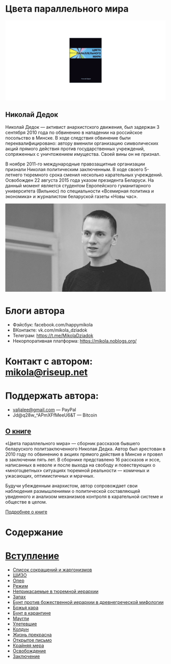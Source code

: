 # Цвета параллельного мира

![](./img/cover.png)

## Николай Дедок

Николай Дедок — активист анархистского движения, был задержан 3 сентября 2010 года по обвинению в нападении на российское посольство в Минске. В ходе следствия обвинение были переквалифицировано: автору вменили организацию символических акций прямого действия против государственных учреждений, сопряженных с уничтожением имущества. Своей вины он не признал.

В ноябре 2011-го международные правозащитные организации признали Николая политическим заключенным. В ходе своего 5-летнего тюремного срока сменил несколько карательных учреждений. Освобожден 22 августа 2015 года указом президента Беларуси. На данный момент является студентом Европейского гуманитарного университета (Вильнюс) по специальности «Всемирная политика и экономика» и журналистом беларуской газеты «Новы час».

![Николай Дедок](./img/author.jpg)

# Блоги автора

- Фэйсбук: facebook.com/happymikola
- ВКонтакте: vk.com/mikola_dziadok
- Телеграм: https://t.me/MikolaDziadok
- Некорпоративная платформа: https://mikola.noblogs.org/

# Контакт с автором: mikola@riseup.net

# Поддержать автора:

- valjalee@gmail.com — PayPal
- Jd@q28w_^APmXFfMeeU6&T — Bitcoin

## [О книге](./0.md)

«Цвета параллельного мира» — сборник рассказов бывшего беларуского политзаключенного Николая Дедка. Автор был арестован в 2010 году по обвинению в акциях прямого действия в Минске и провел в заключении пять лет. В сборнике представлено 16 рассказов и эссе, написанных в неволе и после выхода на свободу и повествующих о «многоцветных» ситуациях тюремной реальности — комичных и ужасающих, оптимистичных и мрачных.

Будучи убежденным анархистом, автор сопровождает свои наблюдения размышлениями о политической составляющей увиденного и анализом механизмов контроля в карательной системе и обществе в целом.

[Подробнее о книге](./0.md)

# Содержание

# [Вступление](./1.md)
- [Список сокращений и жаргонизмов](./2.md)
- [ШИЗО](./3.md)
- [Опер](./4.md)
- [Режим](./5.md)
- [Неприкасаемые в тюремной иерархии](./6.md)
- [Запах](./7.md)
- [Бунт против божественной иерархии в древнегреческой мифологии](./8.md)
- [Божья кара](./9.md)
- [Бунт в карантине](./10.md)
- [Маугли](./11.md)
- [Улетевшие](./12.md)
- [Колдун](./13.md)
- [Жизнь прекрасна](./14.md)
- [Открытое письмо](./15.md)
- [Крайняя мера](./16.md)
- [Освобождение](./17.md)
- [Заключение](./18.md)
